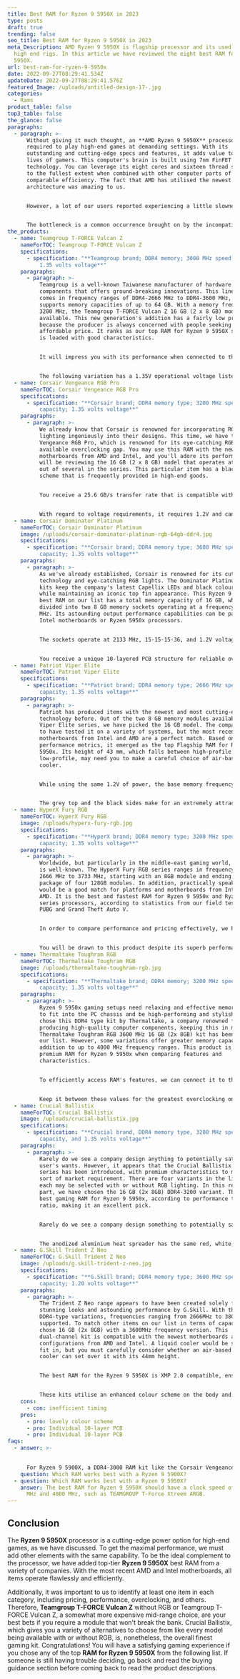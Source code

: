 ```yaml
---
title: Best RAM for Ryzen 9 5950X in 2023
type: posts
draft: true
trending: false
seo_title: Best RAM for Ryzen 9 5950X in 2023
meta_Description: AMD Ryzen 9 5950X is flagship processor and its used to build
  high end rigs. In this article we have reviewed the eight best RAM for Ryzen 9
  5950X.
url: best-ram-for-ryzen-9-5950x
date: 2022-09-27T08:29:41.534Z
updateDate: 2022-09-27T08:29:41.576Z
featured_Image: /uploads/untitled-design-17-.jpg
categories:
  - Rams
product_table: false
top3_table: false
the_glance: false
paragraphs:
  - paragraph: >-
      Without giving it much thought, an **AMD Ryzen 9 5950X** processor is
      required to play high-end games at demanding settings. With its
      outstanding and cutting-edge specs and features, it adds value to the
      lives of gamers. This computer's brain is built using 7nm FinFET CPU core
      technology. You can leverage its eight cores and sixteen thread structure
      to the fullest extent when combined with other computer parts of
      comparable efficiency. The fact that AMD has utilised the newest Zen 3
      architecture was amazing to us.


      However, a lot of our users reported experiencing a little slowness while playing games. To fix this problem, they partnered with the greatest graphics card, but in vain. The **greatest RAM for Ryzen 9 5950X** is required in these circumstances as it improves data flow and allows for game frame rates of up to 240 or higher. In addition to these benefits, a suitable volatile memory socket speeds up the computer's operation and communication. Consequently, read this post to find the optimum RAM for your setup.


      The bottleneck is a common occurrence brought on by the incompatibility of numerous rig components, one of which can be RAM. We recognise and value the great value of your money. Eight memory modules have been discovered for you after extensive research by our staff. A long list of additional elements that are necessary for your option to be successful has also been uncovered. Before reading the product reviews or going to the store, make sure to read the buying guide section.
the_products:
  - name: Teamgroup T-FORCE Vulcan Z
    nameForTOC: Teamgroup T-FORCE Vulcan Z
    specifications:
      - specification: "**Teamgroup brand; DDR4 memory; 3000 MHz speed; 16 GB capacity;
          1.35 volts voltage**"
    paragraphs:
      - paragraph: >-
          Teamgroup is a well-known Taiwanese manufacturer of hardware
          components that offers ground-breaking innovations. This line of RAMs
          comes in frequency ranges of DDR4-2666 MHz to DDR4-3600 MHz, and it
          supports memory capacities of up to 64 GB. With a memory frequency of
          3200 MHz, the Teamgroup T-FORCE Vulcan Z 16 GB (2 x 8 GB) model is
          available. This new generation's addition has a fairly low price
          because the producer is always concerned with people seeking an
          affordable price. It ranks as our top RAM for Ryzen 9 5950X since it
          is loaded with good characteristics.


          It will impress you with its performance when connected to the most recent AMD and Intel motherboards. Since it can be overclocked, it supports the XMP 2.0 profile, allowing you to adjust a variety of settings, including smooth and stable overclocking to improve gaming performance. The component has a timing lag of CL 16-20-20-40. In light of the product's pricing, I believe this second-least timing is ideal. Due to its 32mm height, using an air-based CPU cooler with it won't cause any issues.


          The following variation has a 1.35V operational voltage listed, however it also functions well at 1.2V. The lower power needed along with the reinforced and improved aluminum-based heat dissipation structure serve to reduce the heat, which ultimately aids the component in overclocking. This product has no RGB lighting and must only be appealing due to its stolid grey or black appearance. Many users liked the retro appearance, however some were a little let down by it. If it's not a problem, you may choose the finest budget RAM for Ryzen 9 5950x without worrying.
  - name: Corsair Vengeance RGB Pro
    nameForTOC: Corsair Vengeance RGB Pro
    specifications:
      - specification: "**Corsair brand; DDR4 memory type; 3200 MHz speed; 16 GB
          capacity; 1.35 volts voltage**"
    paragraphs:
      - paragraph: >-
          We already know that Corsair is renowned for incorporating RGB
          lighting ingeniously into their designs. This time, we have the
          Vengeance RGB Pro, which is renowned for its eye-catching RGB and the
          available overclocking gap. You may use this RAM with the newest
          motherboards from AMD and Intel, and you'll adore its performance. We
          will be reviewing the 16 GB (2 x 8 GB) model that operates at 3200 MHz
          out of several in the series. This particular item has a black colour
          scheme that is frequently provided in high-end goods.


          You receive a 25.6 GB/s transfer rate that is compatible with current AAA title games since we understand how important faster data transfer is. When the modules are not under a heavier demand, the RAM operates at 2133 MHz with 15-15-15-36 latency. However, turning on the XMP mode and applying a more powerful load allows for speeds of up to 3200 MHz with C16 latency. This product qualifies as the best mid-range RAM for Ryzen 9 5950x in our list based on price to performance ratio. No additional wires are needed to install the modules.


          With regard to voltage requirements, it requires 1.2V and can reach 1.35V when overclocked. It features hand-sorted Samsung B-DIE chips for crystal-clear signal transmission, and the Ryzen processors and bespoke PCB function incredibly well with them. To make the RGB lighting, which is a favourite feature, appealing within the PC case, Gigabyte RGB Fusion 2.0, Asus Aura, and MSI Mystic are used. Additionally, you may alter and regulate the light's hue and intensity thanks to Corsair iCUE.
  - name: Corsair Dominator Platinum
    nameForTOC: Corsair Dominator Platinum
    image: /uploads/corsair-dominator-platinum-rgb-64gb-ddr4.jpg
    specifications:
      - specification: "**Corsair brand; DDR4 memory type; 3600 MHz speed; 32 GB
          capacity; 1.35 volts voltage**"
    paragraphs:
      - paragraph: >-
          As we've already established, Corsair is renowned for its cutting-edge
          technology and eye-catching RGB lights. The Dominator Platinum RGB
          kits keep the company's latest Capellix LEDs and black colour scheme
          while maintaining an iconic top fin appearance. This Ryzen 9 5950X
          best RAM on our list has a total memory capacity of 16 GB, which is
          divided into two 8 GB memory sockets operating at a frequency of 3000
          MHz. Its astounding output performance capabilities can be paired with
          Intel motherboards or Ryzen 5950x processors.


          The sockets operate at 2133 MHz, 15-15-15-36, and 1.2V voltages under typical load circumstances. We may anticipate reliable overclocking performance because the component is unlocked for overclocking and supports the XMP profile. You receive a tested speed of 3000 MHz with an enhanced 1.35V of voltages at the precise timing to handle the extra load while playing high-end games. It meets customer expectations, making it Corsair's Best RAM for Ryzen 9 5950x.


          You receive a unique 10-layered PCB structure for reliable overclocking and efficient signal transmission. After being manually sorted, Samsung ICs are installed in the modules. The component has dual-path DHX cooling technology that manages the heat from the PCB and external housing in addition to the anodized aluminium heat spreader. The 12 extremely brilliant addressable LEDs on top of the socket may be controlled by Corsair's iCUE software, further enhancing the RGB brilliance. Thus, this socket is the ideal fusion of aesthetics and functionality.
  - name: Patriot Viper Elite
    nameForTOC: Patriot Viper Elite
    specifications:
      - specification: "**Patriot brand; DDR4 memory type; 2666 MHz speed; 8 GB
          capacity; 1.35 volts voltage**"
    paragraphs:
      - paragraph: >-
          Patriot has produced items with the newest and most cutting-edge
          technology before. Out of the two 8 GB memory modules available in the
          Viper Elite series, we have picked the 16 GB model. The company claims
          to have tested it on a variety of systems, but the most recent
          motherboards from Intel and AMD are a perfect match. Based on
          performance metrics, it emerged as the top Flagship RAM for Ryzen 9
          5950x. Its height of 43 mm, which falls between high-profile and
          low-profile, may need you to make a careful choice of air-based CPU
          cooler.


          While using the same 1.2V of power, the base memory frequency of 2133 MHz can be overclocked to 2666 MHz. With such a low power requirement, it is clear that the manufacturer carefully considered the user's expense when designing this product. However, the basic timing of 15-15-15-36 also grows to 16-17-17-36 while the frequency is increased to achieve peak performance, but it is still within reach. Furthermore, you won't have to worry about how much stress to put on the component as you take use of the automatic overclocking with XMP 2.0.


          The grey top and the black sides make for an extremely attractive combination. Furthermore, this component DOES NOT SUPPORT RGB illumination. As a result, this Ryzen 9 5950X best RAM must occupy a spot in the computer case with its understated yet appealing black and grey appearance. It has a high-performance heat shield that is specifically designed for cooling and a heat spreader that occupies some area on both sides of the motherboard, improving airflow and cooling. Additionally, a metal sheet is used in the construction of the heat spreader, further enhancing heat dispersion.
  - name: HyperX Fury RGB
    nameForTOC: HyperX Fury RGB
    image: /uploads/hyperx-fury-rgb.jpg
    specifications:
      - specification: "**HyperX brand; DDR4 memory type; 3200 MHz speed; 16 GB
          capacity; 1.35 volts voltage**"
    paragraphs:
      - paragraph: >-
          Worldwide, but particularly in the middle-east gaming world, Kingston
          is well-known. The HyperX Fury RGB series ranges in frequency from
          2666 MHz to 3733 MHz, starting with an 8GB module and ending with a
          package of four 128GB modules. In addition, practically speaking, it
          would be a good match for platforms and motherboards from Intel and
          AMD. It is the best and fastest RAM for Ryzen 9 5950x and Ryzen 9
          series processors, according to statistics from our field tests of
          PUBG and Grand Theft Auto V.


          In order to compare performance and pricing effectively, we have listed only models that have exactly the same 16 GB of memory capacity. This HyperX Fury RGB is available in either a single 16 GB module or two 8 GB modules, both of which have the identical 3200 MHz clock and 16-18-18-36 timings. Smooth and consistent overclocking won't be an issue if the component has XMP 3.0 enabled. However, to receive the output for which the product is intended, keep the input voltages between 1.2V and 1.35V.


          You will be drawn to this product despite its superb performance because of its high-end Black appearance and RGB lighting. The majority of its top is covered by a pair of LED strips as part of its unique design. Due to its 41.24mm mid-profile height, which falls between high-profile and low-profile, you may want to exercise caution when installing it beneath air-based CPU coolers. In the end, it's the finest RAM for Ryzen 9 5950X, and if you adore RGB or require fast memory to power up your rig, you must choose this product.
  - name: Thermaltake Toughram RGB
    nameForTOC: Thermaltake Toughram RGB
    image: /uploads/thermaltake-toughram-rgb.jpg
    specifications:
      - specification: "**Thermaltake brand; DDR4 memory; 3200 MHz speed; 16 GB
          capacity; 1.35 volts voltage**"
    paragraphs:
      - paragraph: >-
          Ryzen 9 5950x gaming setups need relaxing and effective memory sockets
          to fit into the PC chassis and be high-performing and stylish. We
          chose this DDR4 type kit by Thermaltake, a company renowned for
          producing high-quality computer components, keeping this in mind.
          Thermaltake Toughram RGB 3600 MHz 16 GB (2x 8GB) kit has been added to
          our list. However, some variations offer greater memory capacities in
          addition to up to 4000 MHz frequency ranges. This product is the best
          premium RAM for Ryzen 9 5950x when comparing features and
          characteristics.


          To efficiently access RAM's features, we can connect it to the most recent motherboards and platforms from AMD and Intel. The timing of 18-19-19-39 is a little sloppy, so we've put that as a negative. Speaking of the build, SK Hynix ICs are hand-sorted to ensure good quality, so you can use it for years. Since XMP 2.0 is enabled in this model, which is the greatest match for the Ryzen 9 range, you can expect Ryzen 9 5950X to overclock smoothly and to a high level.


          Keep it between these values for the greatest overclocking on this Ryzen 9 5950X best RAM, which has a voltage need of between 1.2V and 1.35V. A special 10-layer structure that is suitable for overclocking and sharp signal transmission also serves as the foundation for the structure. You must be aware that one of this component's prominent properties is RGB. Underneath the light spreader, the heat spreader is wonderfully blended with ten addressable, extremely brilliant LEDs. The TOUGHRAM software also enables you to specify how you are utilising the modules by monitoring temperature, frequency, and performance in real-time.
  - name: Crucial Ballistix
    nameForTOC: Crucial Ballistix
    image: /uploads/crucial-ballistix.jpg
    specifications:
      - specification: "**Crucial brand, DDR4 memory type, 3200 MHz speed, 16 GB
          capacity, and 1.35 volts voltage**"
    paragraphs:
      - paragraph: >-
          Rarely do we see a company design anything to potentially satisfy all
          user's wants. However, it appears that the Crucial Ballistix memory
          series has been introduced, with premium characteristics to meet every
          sort of market requirement. There are four variants in the lineup, and
          each may be selected with or without RGB lighting. In this review
          part, we have chosen the 16 GB (2x 8GB) DDR4-3200 variant. This is the
          best gaming RAM for Ryzen 9 5950x, according to performance to price
          ratio, making it an excellent pick.


          Rarely do we see a company design something to potentially satisfy every user's needs. However, it appears that the Crucial Ballistix memory series has been introduced, with premium characteristics to meet every type of market need. There are four variants in the lineup, and each can be selected with or without RGB lighting. In this review part, we have chosen the 16 GB (2x 8GB) DDR4-3200 variant. This is the best gaming RAM for Ryzen 9 5950x, according to performance to price ratio, making it an excellent pick.


          The anodized aluminium heat spreader has the same red, white, and black colour scheme as the sockets in terms of appearance. It goes without saying that the colour and the module must match. Only premium brands employ Micron memory chips, also known as D9XPF ICs, which are used in this Ryzen 9 5950X best RAM. Additionally, the special eight-layer PCB structure allows for quicker signal transmission and overclocking. By purchasing a model with RGB, you can alter the lighting effects with 16 bright LEDs in eight different zones.
  - name: G.Skill Trident Z Neo
    nameForTOC: G.Skill Trident Z Neo
    image: /uploads/g.skill-trident-z-neo.jpg
    specifications:
      - specification: "**G.Skill brand; DDR4 memory type; 3600 MHz speed; 16 GB
          capacity; 1.20 volts voltage**"
    paragraphs:
      - paragraph: >-
          The Trident Z Neo range appears to have been created solely for
          stunning looks and astounding performance by G.Skill. With these
          DDR4-type variations, frequencies ranging from 2666MHz to 3800MHz are
          supported. To match other items on our list in terms of capacity, we
          chose 16 GB (2x 8GB) with a 3600MHz frequency version. This
          dual-channel kit is compatible with the newest motherboards and
          configurations from AMD and Intel. A liquid cooler would be simple to
          fit in, but you must carefully consider whether an air-based CPU
          cooler can set over it with its 44mm height.


          The best RAM for the Ryzen 9 5950X is XMP 2.0 compatible, ensuring a smooth overclocking process and intense performance delight. You'll be glad to know that this product can successfully operate with 1.2V, resulting in lower power usage and operating costs. The 18-22-22-42, which is a bit looser, might not be to your taste, but competitors have other options with tighter timings. The Build Wise brand uses hand-screened ICs to guarantee long component life. The ten-layer PCB construction also enhances signal transmission while assisting with overclocking.


          These kits utilise an enhanced colour scheme on the body and heat spreaders as well as brushed dual-toned metal construction as compared to the manufacturer's prior versions. Let's discuss about RGB, which we have deemed to be G.Skill's top RAM for the Ryzen 9 5950x processor. When we look at the goods, we will be astounded by how cleverly gorgeous colours are combined with RGB effects to provide the premium appearance. The kit also includes an LED RGB diffuser free of dead lights and dots.
    cons:
      - con: inefficient timing
    pros:
      - pro: lovely colour scheme
      - pro: Individual 10-layer PCB
      - pro: Individual 10-layer PCB
faqs:
  - answer: >-
      

      For Ryzen 9 5900X, a DDR4-3000 RAM kit like the Corsair Vengeance LPX is recommended. It has a heat spreader and plenty of area for overclocking.
    question: Which RAM works best with a Ryzen 9 5900X?
  - question: Which RAM works best with a Ryzen 9 5950X?
    answer: The best RAM for Ryzen 9 5950X should have a clock speed of between 3600
      MHz and 4000 MHz, such as TEAMGROUP T-Force Xtreem ARGB.
---
```

## Conclusion

The **Ryzen 9 5950X** processor is a cutting-edge power option for high-end games, as we have discussed. To get the maximal performance, we must add other elements with the same capability. To be the ideal complement to the processor, we have added top-tier **Ryzen 9 5950X** best RAM from a variety of companies. With the most recent AMD and Intel motherboards, all items operate flawlessly and efficiently.

Additionally, it was important to us to identify at least one item in each category, including pricing, performance, overclocking, and others. Therefore, **Teamgroup T-FORCE Vulcan Z** without RGB or Teamgroup T-FORCE Vulcan Z, a somewhat more expensive mid-range choice, are your best bets if you require a module that won't break the bank. Crucial Ballistix, which gives you a variety of alternatives to choose from like every model being available with or without RGB, is, nonetheless, the overall finest gaming kit. Congratulations! You will have a satisfying gaming experience if you chose any of the top **RAM for Ryzen 9 5950X** from the following list. If someone is still having trouble deciding, go back and read the buying guidance section before coming back to read the product descriptions.
